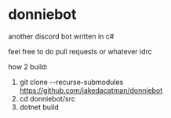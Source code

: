 # donniebot
another discord bot written in c#

feel free to do pull requests or whatever idrc

how 2 build: 
1. git clone --recurse-submodules https://github.com/jakedacatman/donniebot
2. cd donniebot/src
3. dotnet build
